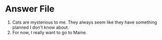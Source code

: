 # Answer File
1. Cats are mysterious to me. They always seem like they have something planned I don't know about.
2. For now, I really want to go to Maine.
